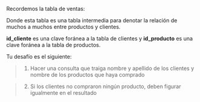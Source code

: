 Recordemos la tabla de ventas:

<div
  class='mu-erd'
  data-entities='{
    "ventas": {
      "id": {
        "type": "Integer",
        "pk": true
      },
      "id_cliente" : {
        "type": "Integer"
      },
      "id_producto" : {
        "type": "Integer"
      }
    }
  }'>
</div>

Donde esta tabla es una tabla intermedia para denotar la relación de muchos a muchos entre productos y clientes.

**id_cliente** es una clave foránea a la tabla de clientes y **id_producto** es una clave foránea a la tabla de productos.

Tu desafío es el siguiente:

> 1. Hacer una consulta que traiga nombre y apellido de los clientes y nombre de los productos que haya comprado

> 2. Si los clientes no compraron ningún producto, deben figurar igualmente en el resultado